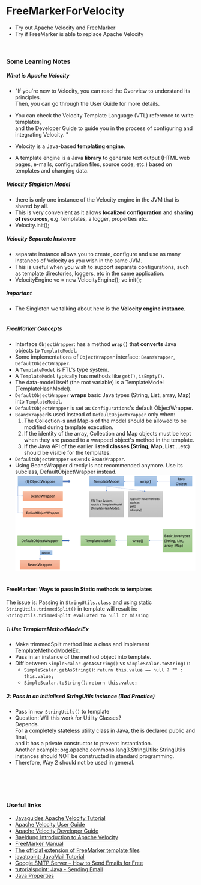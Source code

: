 # FreeMarkerForVelocity
* Try out Apache Velocity and FreeMarker
* Try if FreeMarker is able to replace Apache Velocity

&nbsp;

### Some Learning Notes ###
##### What is Apache Velocity #####
* "If you're new to Velocity, you can read the Overview to understand its principles.  
Then, you can go through the User Guide for more details. 
* You can check the Velocity Template Language (VTL) reference to write templates,   
and the Developer Guide to guide you in the process of configuring and integrating Velocity. "
&nbsp;


* Velocity is a Java-based **templating engine**. 
* A template engine is a Java **library** to generate text output (HTML web pages, e-mails, configuration files, source code, etc.)
 based on templates and changing data.
&nbsp;

##### Velocity Singleton Model #####
* there is only one instance of the Velocity engine in the JVM that is shared by all.
* This is very convenient as it allows **localized configuration** and **sharing of resources**, e.g. templates, a logger, properties etc. 
* Velocity.init();
&nbsp;

##### Velocity Separate Instance #####
* separate instance allows you to create, configure and use as many instances of Velocity as you wish in the same JVM. 
* This is useful when you wish to support separate configurations, such as template directories, loggers, etc in the same application.
* VelocityEngine ve = new VelocityEngine(); ve.init();
&nbsp;

##### Important #####
* The Singleton we talking about here is the **Velocity engine instance**. 
&nbsp;   
&nbsp;   

##### FreeMarker Concepts #####
* Interface `ObjectWrapper`: has a method **`wrap()`** that **converts** Java objects to `TemplateModel`. 
* Some implementations of `ObjectWrapper` interface: `BeansWrapper`, `DefaultObjectWrapper`. 
* A `TemplateModel` is FTL's type system. 
* A `TemplateModel` typically has methods like `get()`, `isEmpty()`.
* The data-model itself (the root variable) is a TemplateModel (TemplateHashModel). 
* `DefaultObjectWrapper` **wraps** basic Java types (String, List, array, Map) into `TemplateModel`.
* `DefaultObjectWrapper` is set as `Configurations`'s default ObjectWrapper. 
* `BeansWrapper`is used instead of `DefaultObjectWrapper` only when: 
  1. The Collection-s and Map-s of the model should be allowed to be modified during template execution.
  2. If the identity of the array, Collection and Map objects must be kept when they are passed to a wrapped object's method in the template. 
  3. If the Java API of the earlier **listed classes (String, Map, List** ...etc) should be visible for the templates.  
* `DefaultObjectWrapper` extends `BeansWrapper`.  
* Using BeansWrapper directly is not recommended anymore. Use its subclass, DefaultObjectWrapper instead. 
![ObjectWrapper.png](Docs/ObjectWrapper.png)
&nbsp;

#### FreeMarker: Ways to pass in Static methods to templates ####
The issue is: Passing in `StringUtils.class` and using static `StringUtils.trimmedSplit()` in template will result in: `StringUtils.trimmedSplit evaluated to null or missing`
##### 1:  Use TemplateMethodModelEx #####
* Make trimmedSplit method into a class and implement [TemplateMethodModelEx](https://freemarker.apache.org/docs/pgui_datamodel_method.html).
* Pass in an instance of the method object into template.
* Diff between `SimpleScalar.getAsString()` vs `SimpleScalar.toString()`: 
  * `SimpleScalar.getAsString()`: `return this.value == null ? "" : this.value;`
  * `SimpleScalar.toString()`: `return this.value;`
&nbsp;
##### 2: Pass in an initialised StringUtils instance (Bad Practice) #####
* Pass in `new StringUtils()` to template 
* Question: Will this work for Utility Classes?  
Depends.   
For a completely stateless utility class in Java, the is declared public and final,   
and it has a private constructor to prevent instantiation.   
Another example: org.apache.commons.lang3.StringUtils: StringUtils instances should NOT be constructed in standard programming.
* Therefore, Way 2 should not be used in general.  
&nbsp;

&nbsp;
----
### Useful links ###
* [Javaguides Apache Velocity Tutorial](javaguides.net/2019/11/apache-velocity-tutorial.html)
* [Apache Velocity User Guide](https://velocity.apache.org/engine/2.0/user-guide.html)
* [Apache Velocity Developer Guide](https://velocity.apache.org/engine/1.7/developer-guide.html)
* [Baeldung Introduction to Apache Velocity](https://www.baeldung.com/apache-velocity)
* [FreeMarker Manual](https://freemarker.apache.org/docs/index.html)
* [The official extension of FreeMarker template files](https://freemarker.apache.org/docs/versions_2_1_3.html)
* [javatpoint: JavaMail Tutorial](https://www.javatpoint.com/java-mail-api-tutorial)
* [Google SMTP Server – How to Send Emails for Free](https://www.siteground.com/kb/google_free_smtp_server/)
* [tutorialspoint: Java - Sending Email](https://www.tutorialspoint.com/java/java_sending_email.htm)
* [Java Properties](https://docs.oracle.com/javase/tutorial/essential/environment/properties.html)


